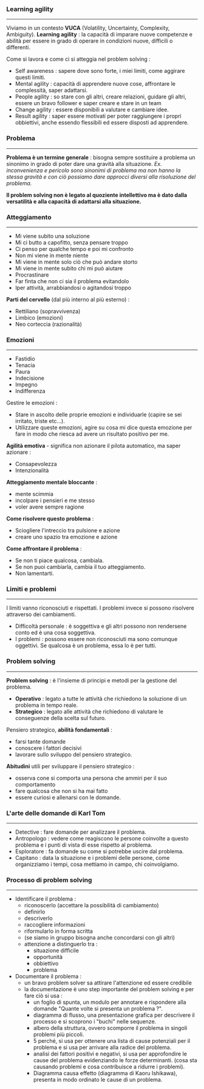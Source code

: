 ### Learning agility
----
Viviamo in un contesto **VUCA** (Volatility, Uncertainty, Complexity, Ambiguity).
**Learning agility** : la capacità di imparare nuove competenze e abilità per essere in grado di operare in condizioni nuove, difficili o differenti.

Come si lavora e come ci si atteggia nel problem solving : 
- Self awareness : sapere dove sono forte, i miei limiti, come aggirare questi limiti.
- Mental agility : capacità di apprendere nuove cose, affrontare le complessità, saper adattarsi.
- People agility : so stare con gli altri, creare relazioni, guidare gli altri, essere un bravo follower e saper creare e stare in un team
- Change agility : essere disponibili a valutare e cambiare idee.
- Result agility : saper essere motivati per poter raggiungere i propri obbiettivi, anche essendo flessibili ed essere disposti ad apprendere.
### Problema
----
**Problema è un termine generale** : bisogna sempre sostituire a problema un sinonimo in grado di poter dare una gravità alla situazione.
*Ex. inconvenienza e pericolo sono sinonimi di problema ma non hanno la stessa gravità e con ciò possiamo dare approcci diversi alla risoluzione del problema.*

**Il problem solving non è legato al quoziente intellettivo ma è dato dalla versatilità e alla capacità di adattarsi alla situazione.**
### Atteggiamento
----
- Mi viene subito una soluzione
- Mi ci butto a capofitto, senza pensare troppo
- Ci penso per qualche tempo e poi mi confronto
- Non mi viene in mente niente
- Mi viene in mente solo ciò che può andare storto
- Mi viene in mente subito chi mi può aiutare
- Procrastinare
- Far finta che non ci sia il problema evitandolo
- Iper attività, arrabbiandosi o agitandosi troppo

**Parti del cervello** (dal più interno al più esterno) : 
- Rettiliano (sopravvivenza)
- Limbico (emozioni)
- Neo corteccia (razionalità)
### Emozioni
---
- Fastidio
- Tenacia
- Paura
- Indecisione
- Impegno
- Indifferenza

 Gestire le emozioni : 
 - Stare in ascolto delle proprie emozioni e individuarle (capire se sei irritato, triste etc...).
 - Utilizzare queste emozioni, agire su cosa mi dice questa emozione per fare in modo che riesca ad avere un risultato positivo per me. 

**Agilità emotiva** - significa non azionare il pilota automatico, ma saper azionare :
- Consapevolezza
- Intenzionalità

**Atteggiamento mentale bloccante** : 
* mente scimmia
* incolpare i pensieri e me stesso
* voler avere sempre ragione

**Come risolvere questo problema** : 
* Sciogliere l'intreccio tra pulsione e azione
* creare uno spazio tra emozione e azione

**Come affrontare il problema** : 
- Se non ti piace qualcosa, cambiala.
- Se non puoi cambiarla, cambia il tuo atteggiamento.
- Non lamentarti.
### Limiti e problemi
---
I limiti vanno riconosciuti e rispettati. 
I problemi invece si possono risolvere attraverso dei cambiamenti.
- Difficoltà personale : è soggettiva e gli altri possono non rendersene conto ed è una cosa soggettiva.
- I problemi : possono essere non riconosciuti ma sono comunque oggettivi. Se qualcosa è un problema, essa lo è per tutti.
### Problem solving
---
**Problem solving** : è l'insieme di principi e metodi per la gestione del problema.

- **Operativo** : legato a tutte le attività che richiedono la soluzione di un problema in tempo reale.
- **Strategico** : legato alle attività che richiedono di valutare le conseguenze della scelta sul futuro.

Pensiero strategico, **abilità fondamentali** : 
- farsi tante domande
- conoscere i fattori decisivi 
- lavorare sullo sviluppo del pensiero strategico.

**Abitudini** utili per sviluppare il pensiero strategico : 
- osserva cone si comporta una persona che ammiri per il suo comportamento
- fare qualcosa che non si ha mai fatto
- essere curiosi e allenarsi con le domande.
### L'arte delle domande di Karl Tom
---
- Detective : fare domande per analizzare il problema.
- Antropologo : vedere come reagiscono le persone coinvolte a questo problema e i punti di vista di esse rispetto al problema.
- Esploratore : fa domande su come si potrebbe uscire dal problema.
- Capitano : data la situazione e i problemi delle persone, come organizziamo i tempi, cosa mettiamo in campo, chi coinvolgiamo.
### Processo di problem solving
---
- Identificare il problema : 
	- riconoscerlo (accettare la possibilità di cambiamento)
	- definirlo
	- descriverlo 
	- raccogliere informazioni
	- riformularlo in forma scritta
	- (se siamo in gruppo bisogna anche concordarsi con gli altri)
	- attenzione a distinguerlo tra : 
		- situazione difficile
		- opportunità
		- obbiettivo
		- problema
- Documentare il problema : 
	- un bravo problem solver sa attirare l'attenzione ed essere credibile
	- la documentazione è uno step importante del problem solving e per fare ciò si usa : 
		- un foglio di spunta, un modulo per annotare e rispondere alla domande "Quante volte si presenta un problema ?".
		- diagramma di flusso, una presentazione grafica per descrivere il processo e si scoprono i "buchi" nelle sequenze.
		- albero della struttura, ovvero scomporre il problema in singoli problemi più piccoli.
		- 5 perché, si usa per ottenere una lista di cause potenziali per il problema e si usa per arrivare alla radice del problema.
		- analisi dei fattori positivi e negativi, si usa per approfondire le cause del problema evidenziando le forze determinanti. (cosa sta causando problemi e cosa contribuisce a ridurre i problemi).
		- Diagramma causa effetto (diagramma di Kaoru Ishikawa), presenta in modo ordinato le cause di un problema.